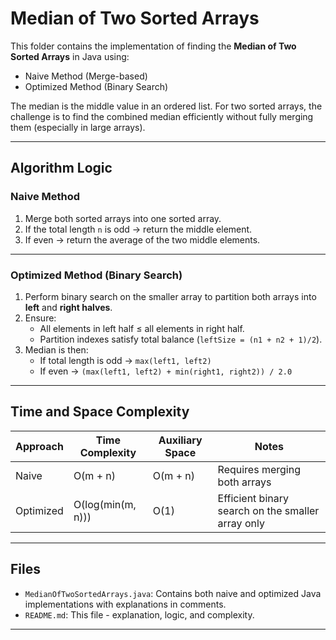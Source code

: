 # Median of Two Sorted Arrays

This folder contains the implementation of finding the **Median of Two Sorted Arrays** in Java using:

- Naive Method (Merge-based)
- Optimized Method (Binary Search)

The median is the middle value in an ordered list. For two sorted arrays, the challenge is to find the combined median efficiently without fully merging them (especially in large arrays).

---

## Algorithm Logic

### Naive Method
1. Merge both sorted arrays into one sorted array.  
2. If the total length `n` is odd → return the middle element.  
3. If even → return the average of the two middle elements.  

---

### Optimized Method (Binary Search)
1. Perform binary search on the smaller array to partition both arrays into **left** and **right halves**.  
2. Ensure:
   - All elements in left half ≤ all elements in right half.  
   - Partition indexes satisfy total balance (`leftSize = (n1 + n2 + 1)/2`).  
3. Median is then:
   - If total length is odd → `max(left1, left2)`  
   - If even → `(max(left1, left2) + min(right1, right2)) / 2.0`  

---

## Time and Space Complexity

| Approach     | Time Complexity | Auxiliary Space | Notes                                               |
|--------------|------------------|------------------|---------------------------------------------------|
| Naive        | O(m + n)         | O(m + n)         | Requires merging both arrays                      |
| Optimized    | O(log(min(m, n)))| O(1)             | Efficient binary search on the smaller array only |

---

## Files

- `MedianOfTwoSortedArrays.java`: Contains both naive and optimized Java implementations with explanations in comments.  
- `README.md`: This file - explanation, logic, and complexity.  

---
